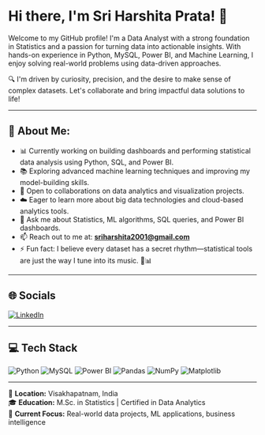 # Hi there, I'm Sri Harshita Prata! 👋

Welcome to my GitHub profile! I'm a Data Analyst with a strong foundation in Statistics and a passion for turning data into actionable insights. With hands-on experience in Python, MySQL, Power BI, and Machine Learning, I enjoy solving real-world problems using data-driven approaches.

🔍 I'm driven by curiosity, precision, and the desire to make sense of complex datasets. Let's collaborate and bring impactful data solutions to life!

---

## 🚀 About Me:

- 📊 Currently working on building dashboards and performing statistical data analysis using Python, SQL, and Power BI.
- 📚 Exploring advanced machine learning techniques and improving my model-building skills.
- 🤝 Open to collaborations on data analytics and visualization projects.
- ☁️ Eager to learn more about big data technologies and cloud-based analytics tools.
- 💬 Ask me about Statistics, ML algorithms, SQL queries, and Power BI dashboards.
- 📫 Reach out to me at: **sriharshita2001@gmail.com**
- ⚡ Fun fact: I believe every dataset has a secret rhythm—statistical tools are just the way I tune into its music. 🎵📊
---

## 🌐 Socials

[![LinkedIn](https://img.shields.io/badge/LinkedIn-blue?style=for-the-badge&logo=linkedin)](https://www.linkedin.com/in/harshita-prata-361776353/)

---

## 💻 Tech Stack

![Python](https://img.shields.io/badge/Python-3776AB?style=for-the-badge&logo=python&logoColor=white)
![MySQL](https://img.shields.io/badge/MySQL-005C84?style=for-the-badge&logo=mysql&logoColor=white)
![Power BI](https://img.shields.io/badge/Power%20BI-F2C811?style=for-the-badge&logo=powerbi&logoColor=black)
![Pandas](https://img.shields.io/badge/Pandas-150458?style=for-the-badge&logo=pandas)
![NumPy](https://img.shields.io/badge/NumPy-013243?style=for-the-badge&logo=numpy)
![Matplotlib](https://img.shields.io/badge/Matplotlib-11557C?style=for-the-badge&logo=matplotlib)

---

📍 **Location:** Visakhapatnam, India  
🎓 **Education:** M.Sc. in Statistics | Certified in Data Analytics  
💼 **Current Focus:** Real-world data projects, ML applications, business intelligence

